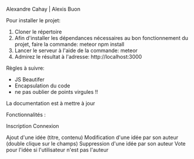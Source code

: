 Alexandre Cahay | Alexis Buon

Pour installer le projet:

1. Cloner le répertoire
2. Afin d'installer les dépendances nécessaires au bon fonctionnement du projet, faire la commande: meteor npm install
3. Lancer le serveur à l'aide de la commande: meteor
4. Admirez le résultat à l'adresse: http://localhost:3000

Règles à suivre:
- JS Beautifer
- Encapsulation du code
- ne pas oublier de points virgules !!

La documentation est à mettre à jour

Fonctionnalités :

Inscription
Connexion

Ajout d'une idée (titre, contenu)
Modification d'une idée par son auteur (double clique sur le champs)
Suppression d'une idée par son auteur
Vote pour l'idée si l'utilisateur n'est pas l'auteur
